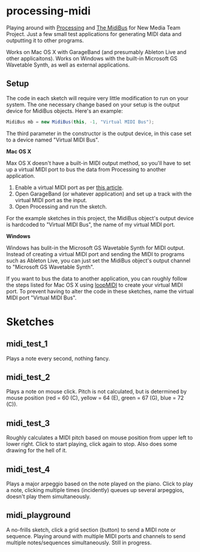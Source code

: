 processing-midi
===============

Playing around with [Processing](http://www.processing.org/) and [The MidiBus](http://www.smallbutdigital.com/themidibus.php) for New Media Team Project. Just a few small test applications for generating MIDI data and outputting it to other programs.

Works on Mac OS X with GarageBand (and presumably Ableton Live and other applicaitons). Works on Windows with the built-in Microsoft GS Wavetable Synth, as well as external applications.

Setup
-----

The code in each sketch will require very little modification to run on your system. The one necessary change based on your setup is the output device for MidiBus objects. Here's an example: 
```java
MidiBus mb = new MidiBus(this, -1, "Virtual MIDI Bus");
```
The third parameter in the constructor is the output device, in this case set to a device named "Virtual MIDI Bus".

**Mac OS X**

Max OS X doesn't have a built-in MIDI output method, so you'll have to set up a virtual MIDI port to bus the data from Processing to another application.

1) Enable a virtual MIDI port as per [this article](https://www.ableton.com/en/articles/using-virtual-MIDI-buses-live/).    
2) Open GarageBand (or whatever application) and set up a track with the virtual MIDI port as the input.    
3) Open Processing and run the sketch.  

For the example sketches in this project, the MidiBus object's output device is hardcoded to "Virtual MIDI Bus", the name of my virtual MIDI port.  

**Windows**

Windows has bulit-in the Microsoft GS Wavetable Synth for MIDI output. Instead of creating a virtual MIDI port and sending the MIDI to programs such as Ableton Live, you can just set the MidiBus object's output channel to "Microsoft GS Wavetable Synth".

If you want to bus the data to another application, you can roughly follow the steps listed for Mac OS X using [loopMIDI](http://www.tobias-erichsen.de/software/loopmidi.html) to create your virtual MIDI port. To prevent having to alter the code in these sketches, name the virtual MIDI port "Virtual MIDI Bus".

Sketches
========

midi_test_1
-----------

Plays a note every second, nothing fancy.

midi_test_2
-----------

Plays a note on mouse click. Pitch is not calculated, but is determined by mouse position (red = 60 (C), yellow = 64 (E), green = 67 (G), blue = 72 (C)).

midi_test_3
-----------

Roughly calculates a MIDI pitch based on mouse position from upper left to lower right. Click to start playing, click again to stop. Also does some drawing for the hell of it.

midi_test_4
-----------

Plays a major arpeggio based on the note played on the piano. Click to play a note, clicking multiple times (incidently) queues up several arpeggios, doesn't play them simultaneously. 

midi_playground
---------------

A no-frills sketch, click a grid section (button) to send a MIDI note or sequence. Playing around with multiple MIDI ports and channels to send multiple notes/sequences simultaneously. Still in progress.

